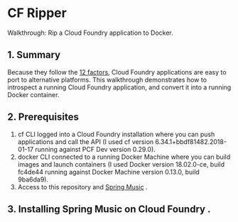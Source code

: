# CF Ripper
Walkthrough: Rip a Cloud Foundry application to Docker.     
## 1. Summary  
Because they follow the [12 factors](https://12factor.net/), Cloud Foundry applications are easy to port to alternative platforms. This walkthrough demonstrates how to introspect a running Cloud Foundry application, and convert it into a running Docker container.
## 2. Prerequisites
1. cf CLI logged into a Cloud Foundry installation where you can push applications and call the API (I used cf version 6.34.1+bbdf81482.2018-01-17 running against PCF Dev version 0.29.0). 
2. docker CLI connected to a running Docker Machine where you can build images and launch containers (I used Docker version 18.02.0-ce, build fc4de44 running against Docker Machine version 0.13.0, build 9ba6da9). 
3. Access to this repository and [Spring Music](https://github.com/cloudfoundry-samples/spring-music) . 
## 3. Installing Spring Music on Cloud Foundry . 
